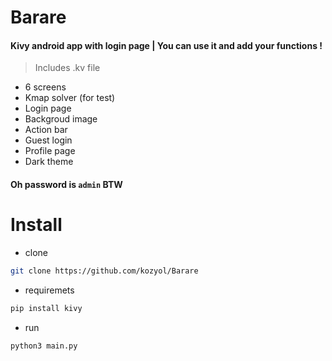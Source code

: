 

# Barare
#### Kivy android app with login page | You can use it and add your functions !
> Includes .kv file

+ 6 screens
+ Kmap solver (for test)
+ Login page
+ Backgroud image
+ Action bar
+ Guest login
+ Profile page
+ Dark theme

#### Oh password is `admin` BTW

# Install
+ clone
```bash
git clone https://github.com/kozyol/Barare
```
+ requiremets
```bash
pip install kivy
```
+ run
```bash
python3 main.py
```
